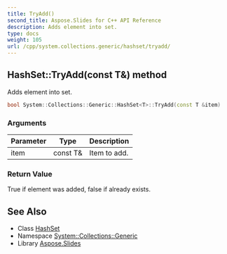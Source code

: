 ```yaml
---
title: TryAdd()
second_title: Aspose.Slides for C++ API Reference
description: Adds element into set.
type: docs
weight: 105
url: /cpp/system.collections.generic/hashset/tryadd/
---
```

## HashSet::TryAdd(const T\&) method


Adds element into set.

```cpp
bool System::Collections::Generic::HashSet<T>::TryAdd(const T &item)
```


### Arguments

| Parameter | Type | Description |
| --- | --- | --- |
| item | const T\& | Item to add. |

### Return Value

True if element was added, false if already exists.

## See Also

* Class [HashSet](./)
* Namespace [System::Collections::Generic](../)
* Library [Aspose.Slides](../../)